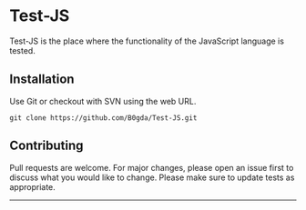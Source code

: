 # Test-JS
Test-JS is the place where the functionality of the JavaScript language is tested.
## Installation
Use Git or checkout with SVN using the web URL.
```git
git clone https://github.com/B0gda/Test-JS.git
```

## Contributing
Pull requests are welcome. For major changes, please open an issue first to discuss what you would like to change.
Please make sure to update tests as appropriate. 

---

